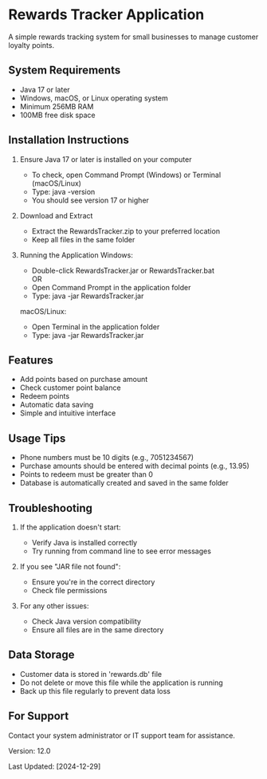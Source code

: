 Rewards Tracker Application
=========================

A simple rewards tracking system for small businesses to manage customer loyalty points.

System Requirements
-----------------
- Java 17 or later
- Windows, macOS, or Linux operating system
- Minimum 256MB RAM
- 100MB free disk space

Installation Instructions
-----------------------
1. Ensure Java 17 or later is installed on your computer
   - To check, open Command Prompt (Windows) or Terminal (macOS/Linux)
   - Type: java -version
   - You should see version 17 or higher

2. Download and Extract
   - Extract the RewardsTracker.zip to your preferred location
   - Keep all files in the same folder

3. Running the Application
   Windows:
   - Double-click RewardsTracker.jar or RewardsTracker.bat\
   OR
   - Open Command Prompt in the application folder
   - Type: java -jar RewardsTracker.jar

   macOS/Linux:
   - Open Terminal in the application folder
   - Type: java -jar RewardsTracker.jar

Features
--------
- Add points based on purchase amount
- Check customer point balance
- Redeem points
- Automatic data saving
- Simple and intuitive interface

Usage Tips
---------
- Phone numbers must be 10 digits (e.g., 7051234567)
- Purchase amounts should be entered with decimal points (e.g., 13.95)
- Points to redeem must be greater than 0
- Database is automatically created and saved in the same folder

Troubleshooting
--------------
1. If the application doesn't start:
   - Verify Java is installed correctly
   - Try running from command line to see error messages

2. If you see "JAR file not found":
   - Ensure you're in the correct directory
   - Check file permissions

3. For any other issues:
   - Check Java version compatibility
   - Ensure all files are in the same directory

Data Storage
-----------
- Customer data is stored in 'rewards.db' file
- Do not delete or move this file while the application is running
- Back up this file regularly to prevent data loss

For Support
----------
Contact your system administrator or IT support team for assistance.

Version: 12.0

Last Updated: [2024-12-29] 
